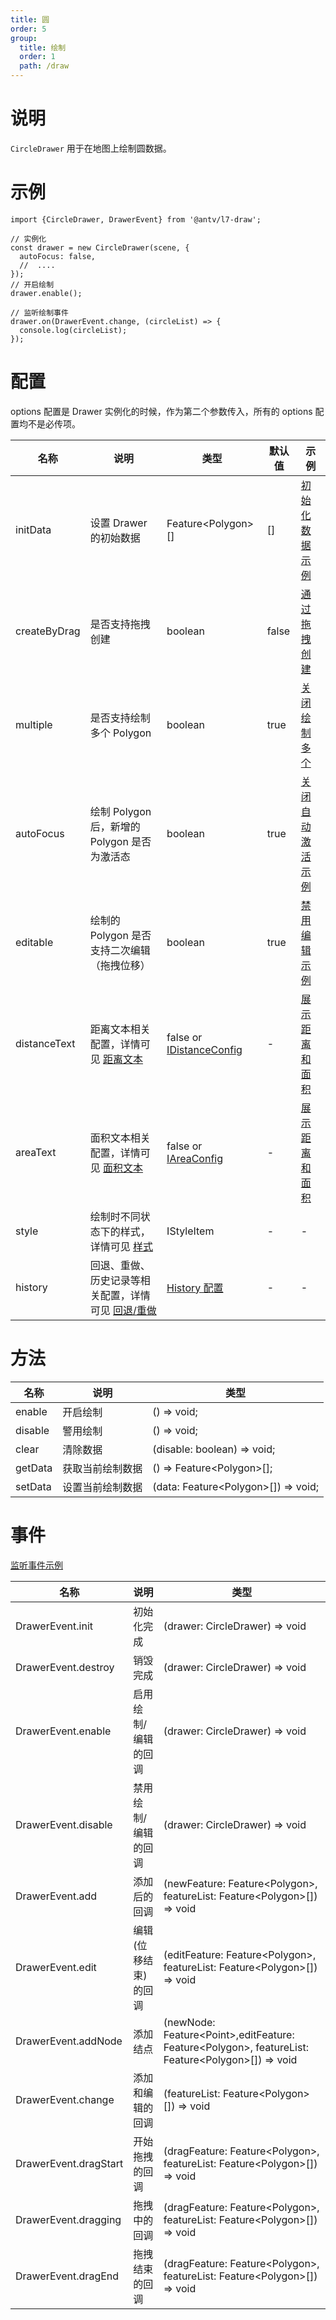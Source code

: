 ```yaml
---
title: 圆
order: 5
group:
  title: 绘制
  order: 1
  path: /draw
---
```


# 说明

`CircleDrawer` 用于在地图上绘制圆数据。

# 示例

```tsx | pure
import {CircleDrawer, DrawerEvent} from '@antv/l7-draw';

// 实例化
const drawer = new CircleDrawer(scene, {
  autoFocus: false,
  //  ....
});
// 开启绘制
drawer.enable();

// 监听绘制事件
drawer.on(DrawerEvent.change, (circleList) => {
  console.log(circleList);
});
```

# 配置

options 配置是 Drawer 实例化的时候，作为第二个参数传入，所有的 options 配置均不是必传项。

| 名称         | 说明                                                                | 类型                                                   | 默认值 | 示例                                           |
| ------------ | ------------------------------------------------------------------- | ------------------------------------------------------ | ------ | ---------------------------------------------- |
| initData     | 设置 Drawer 的初始数据                                              | Feature&lt;Polygon&gt;[]                               | []     | [初始化数据示例](/example/circle/init-data)    |
| createByDrag | 是否支持拖拽创建                                                    | boolean                                                | false  | [通过拖拽创建](/example/circle/create-by-drag) |
| multiple     | 是否支持绘制多个 Polygon                                            | boolean                                                | true   | [关闭绘制多个](/example/circle/multiple)       |
| autoFocus    | 绘制 Polygon 后，新增的 Polygon 是否为激活态                        | boolean                                                | true   | [关闭自动激活示例](/example/circle/auto-focus) |
| editable     | 绘制的 Polygon 是否支持二次编辑（拖拽位移）                         | boolean                                                | true   | [禁用编辑示例](/example/circle/editable)       |
| distanceText | 距离文本相关配置，详情可见 [距离文本](/docs/common/distance)        | false or [IDistanceConfig](/docs/common/distance#配置) | -      | [展示距离和面积](/example/circle/area)         |
| areaText     | 面积文本相关配置，详情可见 [面积文本](/docs/common/area)            | false or [IAreaConfig](/docs/common/area#配置)         | -      | [展示距离和面积](/example/circle/area)         |
| style        | 绘制时不同状态下的样式，详情可见 [样式](/docs/style)                | IStyleItem                                             | -      | -                                              |
| history      | 回退、重做、历史记录等相关配置，详情可见 [回退/重做](/docs/history) | [History 配置](/docs/history)                          | -      | -                                              |

# 方法

| 名称    | 说明             | 类型                                      |
| ------- | ---------------- | ----------------------------------------- |
| enable  | 开启绘制         | () => void;                               |
| disable | 警用绘制         | () => void;                               |
| clear   | 清除数据         | (disable: boolean) => void;               |
| getData | 获取当前绘制数据 | () => Feature&lt;Polygon&gt;[];           |
| setData | 设置当前绘制数据 | (data: Feature&lt;Polygon&gt;[]) => void; |

# 事件

[监听事件示例](/example/circle/event)

| 名称                  | 说明                 | 类型                                                                                                               |
| --------------------- | -------------------- | ------------------------------------------------------------------------------------------------------------------ |
| DrawerEvent.init      | 初始化完成           | (drawer: CircleDrawer) => void                                                                                     |
| DrawerEvent.destroy   | 销毁完成             | (drawer: CircleDrawer) => void                                                                                     |
| DrawerEvent.enable    | 启用绘制/编辑的回调  | (drawer: CircleDrawer) => void                                                                                     |
| DrawerEvent.disable   | 禁用绘制/编辑的回调  | (drawer: CircleDrawer) => void                                                                                     |
| DrawerEvent.add       | 添加后的回调         | (newFeature: Feature&lt;Polygon&gt;, featureList: Feature&lt;Polygon&gt;[]) => void                                |
| DrawerEvent.edit      | 编辑(位移结束)的回调 | (editFeature: Feature&lt;Polygon&gt;, featureList: Feature&lt;Polygon&gt;[]) => void                               |
| DrawerEvent.addNode   | 添加结点             | (newNode: Feature&lt;Point&gt;,editFeature: Feature&lt;Polygon&gt;, featureList: Feature&lt;Polygon&gt;[]) => void |
| DrawerEvent.change    | 添加和编辑的回调     | (featureList: Feature&lt;Polygon&gt;[]) => void                                                                    |
| DrawerEvent.dragStart | 开始拖拽的回调       | (dragFeature: Feature&lt;Polygon&gt;, featureList: Feature&lt;Polygon&gt;[]) => void                               |
| DrawerEvent.dragging  | 拖拽中的回调         | (dragFeature: Feature&lt;Polygon&gt;, featureList: Feature&lt;Polygon&gt;[]) => void                               |
| DrawerEvent.dragEnd   | 拖拽结束的回调       | (dragFeature: Feature&lt;Polygon&gt;, featureList: Feature&lt;Polygon&gt;[]) => void                               |
